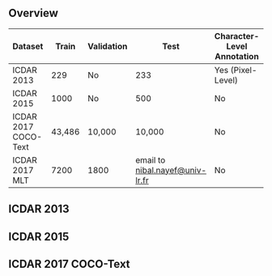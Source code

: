 ## Overview
|Dataset|Train|Validation|Test|Character-Level Annotation|Word-Level Annotation|
|---|---|---|---|---|---|
|ICDAR 2013|229|No|233|Yes (Pixel-Level)|Yes (Rectangle)|
|ICDAR 2015|1000|No|500|No|Yes (Quadrangle)|
|ICDAR 2017 COCO-Text|43,486|10,000|10,000|No|Yes (Rectangle)|
|ICDAR 2017 MLT|7200|1800|email to nibal.nayef@univ-lr.fr|No|Yes (Quadrangle)|

## ICDAR 2013

## ICDAR 2015

## ICDAR 2017 COCO-Text

